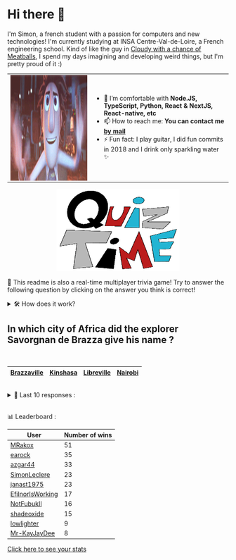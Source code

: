 # Hi there 👋

I'm Simon, a french student with a passion for computers and new technologies! I'm currently studying at INSA Centre-Val-de-Loire, a French engineering school.
Kind of like the guy in [Cloudy with a chance of Meatballs](https://www.youtube.com/watch?v=dQw4w9WgXcQ), I spend my days imagining and developing weird things, but I'm pretty proud of it :)

<table>
  <tr>
    <td><img width="450" height="240" src="./assets/cloudyWithAChanceOfMeatBalls.gif" align="left"></td>
    <td>
      <ul>
        <li>🌱 I’m comfortable with <strong>Node.JS, TypeScript, Python, React & NextJS, React-native, etc</strong></li>
        <li>📫 How to reach me: <strong>You can contact me <a href="mailto:simon-leclere@orange.fr">by mail</a></strong></li>
        <li>⚡ Fun fact: I play guitar, I did fun commits in 2018 and I drink only sparkling water ✨</li>
      </ul>
    </td>
  </tr>
</table>


<center><img width="280" height="187" src="./assets/quizTime.gif"></center>

🎲 This readme is also a real-time multiplayer trivia game! Try to answer the following question by clicking on the answer you think is correct!
<details>
  <summary>🛠️ How does it work?</summary>
  Each answer is a link to a pre-filled issue. When you press "Submit new issue", it triggers a Github action workflow that compares your answer with the correct answer, finds a new question and updates the readme.md file. Not bad huh?! This whole process only takes about 20 seconds!
</details>

## In which city of Africa did the explorer Savorgnan de Brazza give his name ?

<br>

| [Brazzaville](https://github.com/SimonLeclere/SimonLeclere/issues/new?title=quiz%7C876%7CBrazzaville&body=Just%20click%20'Submit%20new%20issue'.) | [Kinshasa](https://github.com/SimonLeclere/SimonLeclere/issues/new?title=quiz%7C876%7CKinshasa&body=Just%20click%20'Submit%20new%20issue'.) | [Libreville](https://github.com/SimonLeclere/SimonLeclere/issues/new?title=quiz%7C876%7CLibreville&body=Just%20click%20'Submit%20new%20issue'.) | [Nairobi](https://github.com/SimonLeclere/SimonLeclere/issues/new?title=quiz%7C876%7CNairobi&body=Just%20click%20'Submit%20new%20issue'.) |
| - | - | - | - | 

<br>

<details>
  <summary>📒 Last 10 responses :</summary>

- **SimonLeclere** answered **Melanie** to `What is the name of Bill Gates' wife, born in Dallas in 1964 ?` (Wrong answer)
- **EfilnorIsWorking** answered **Paul Allen** to `Who, with Bill Gates, is the co-founder of Microsoft ?` (Good answer)
- **EfilnorIsWorking** answered **25 to 35 h** to `How long does digestion last for a horse ?` (Wrong answer)
- **EfilnorIsWorking** answered **Mexican Coke** to `What formula does Coca-Cola use cane sugar rather than standard sugar ?` (Good answer)
- **EfilnorIsWorking** answered **Rossignol** to `What species of birds still present in Europe gringotte, quiritte or trille ?` (Good answer)
- **EfilnorIsWorking** answered **Vincent Cassel** to `From which outsider Claude Chabrol says he is the French Al Pacino ?` (Wrong answer)
- **EfilnorIsWorking** answered **Paul Allen** to `Who, with Bill Gates, is the co-founder of Microsoft ?` (Good answer)
- **EfilnorIsWorking** answered **French** to `What kind of breakfast was voted best breakfast by 36 countries in 2010 ?` (Wrong answer)
- **EfilnorIsWorking** answered **15** to `Out of a thousand marine turtles, how many only reach the age to reproduce ?` (Good answer)
- **EfilnorIsWorking** answered **300** to `How many brands of drinks does Coca-Cola handle today ?` (Wrong answer)

</details>

<br>

📊 Leaderboard :

| User | Number of wins |
|-|-|
| [MRakox](https://github.com/MRakox) | 51 |
| [earock](https://github.com/earock) | 35 |
| [azgar44](https://github.com/azgar44) | 33 |
| [SimonLeclere](https://github.com/SimonLeclere) | 23 |
| [janast1975](https://github.com/janast1975) | 23 |
| [EfilnorIsWorking](https://github.com/EfilnorIsWorking) | 17 |
| [NotFubukIl](https://github.com/NotFubukIl) | 16 |
| [shadeoxide](https://github.com/shadeoxide) | 15 |
| [lowlighter](https://github.com/lowlighter) | 9 |
| [Mr-KayJayDee](https://github.com/Mr-KayJayDee) | 8 |

[Click here to see your stats](https://github.com/SimonLeclere/SimonLeclere/issues/new?title=MyStats&body=Just%20click%20%27Submit%20new%20issue%27.)
